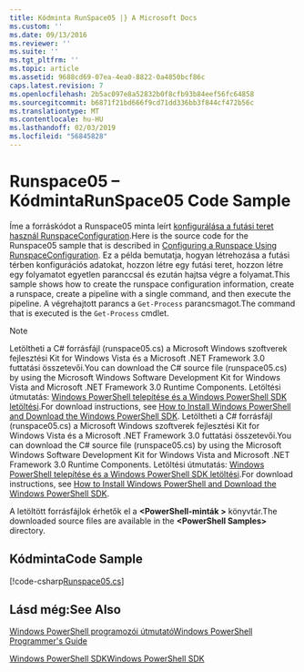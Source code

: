 ```yaml
---
title: Kódminta RunSpace05 |} A Microsoft Docs
ms.custom: ''
ms.date: 09/13/2016
ms.reviewer: ''
ms.suite: ''
ms.tgt_pltfrm: ''
ms.topic: article
ms.assetid: 9688cd69-07ea-4ea0-8822-0a4850bcf86c
caps.latest.revision: 7
ms.openlocfilehash: 2b5ac097e8a52832b0f8cfb93b84eef56fc64858
ms.sourcegitcommit: b6871f21bd666f9cd71dd336bb3f844cf472b56c
ms.translationtype: MT
ms.contentlocale: hu-HU
ms.lasthandoff: 02/03/2019
ms.locfileid: "56845828"
---
```

# <a name="runspace05-code-sample"></a><span data-ttu-id="d753c-102">Runspace05 – Kódminta</span><span class="sxs-lookup"><span data-stu-id="d753c-102">RunSpace05 Code Sample</span></span>

<span data-ttu-id="d753c-103">Íme a forráskódot a Runspace05 minta leírt [konfigurálása a futási teret használ RunspaceConfiguration](http://msdn.microsoft.com/en-us/42681d19-2d05-4975-befd-afb1990e79b2).</span><span class="sxs-lookup"><span data-stu-id="d753c-103">Here is the source code for the Runspace05 sample that is described in [Configuring a Runspace Using RunspaceConfiguration](http://msdn.microsoft.com/en-us/42681d19-2d05-4975-befd-afb1990e79b2).</span></span> <span data-ttu-id="d753c-104">Ez a példa bemutatja, hogyan létrehozása a futási térben konfigurációs adatokat, hozzon létre egy futási teret, hozzon létre egy folyamatot egyetlen paranccsal és ezután hajtsa végre a folyamat.</span><span class="sxs-lookup"><span data-stu-id="d753c-104">This sample shows how to create the runspace configuration information, create a runspace, create a pipeline with a single command, and then execute the pipeline.</span></span> <span data-ttu-id="d753c-105">A végrehajtott parancs a `Get-Process` parancsmagot.</span><span class="sxs-lookup"><span data-stu-id="d753c-105">The command that is executed is the `Get-Process` cmdlet.</span></span>

> [!NOTE]
> <span data-ttu-id="d753c-106">Letöltheti a C# forrásfájl (runspace05.cs) a Microsoft Windows szoftverek fejlesztési Kit for Windows Vista és a Microsoft .NET Framework 3.0 futtatási összetevői.</span><span class="sxs-lookup"><span data-stu-id="d753c-106">You can download the C# source file (runspace05.cs) by using the Microsoft Windows Software Development Kit for Windows Vista and Microsoft .NET Framework 3.0 Runtime Components.</span></span> <span data-ttu-id="d753c-107">Letöltési útmutatás: [Windows PowerShell telepítése és a Windows PowerShell SDK letöltési](/powershell/developer/installing-the-windows-powershell-sdk).</span><span class="sxs-lookup"><span data-stu-id="d753c-107">For download instructions, see [How to Install Windows PowerShell and Download the Windows PowerShell SDK](/powershell/developer/installing-the-windows-powershell-sdk).</span></span>
> <span data-ttu-id="d753c-108">Letöltheti a C# forrásfájl (runspace05.cs) a Microsoft Windows szoftverek fejlesztési Kit for Windows Vista és a Microsoft .NET Framework 3.0 futtatási összetevői.</span><span class="sxs-lookup"><span data-stu-id="d753c-108">You can download the C# source file (runspace05.cs) by using the Microsoft Windows Software Development Kit for Windows Vista and Microsoft .NET Framework 3.0 Runtime Components.</span></span> <span data-ttu-id="d753c-109">Letöltési útmutatás: [Windows PowerShell telepítése és a Windows PowerShell SDK letöltési](/powershell/developer/installing-the-windows-powershell-sdk).</span><span class="sxs-lookup"><span data-stu-id="d753c-109">For download instructions, see [How to Install Windows PowerShell and Download the Windows PowerShell SDK](/powershell/developer/installing-the-windows-powershell-sdk).</span></span>
>
> <span data-ttu-id="d753c-110">A letöltött forrásfájlok érhetők el a  **\<PowerShell-minták >** könyvtár.</span><span class="sxs-lookup"><span data-stu-id="d753c-110">The downloaded source files are available in the **\<PowerShell Samples>** directory.</span></span>

## <a name="code-sample"></a><span data-ttu-id="d753c-111">Kódminta</span><span class="sxs-lookup"><span data-stu-id="d753c-111">Code Sample</span></span>

[!code-csharp[Runspace05.cs](../../powershell-sdk-samples/SDK-2.0/csharp/Runspace05/Runspace05.cs#L11-L86 "Runspace05.cs")]

## <a name="see-also"></a><span data-ttu-id="d753c-112">Lásd még:</span><span class="sxs-lookup"><span data-stu-id="d753c-112">See Also</span></span>

[<span data-ttu-id="d753c-113">Windows PowerShell programozói útmutató</span><span class="sxs-lookup"><span data-stu-id="d753c-113">Windows PowerShell Programmer's Guide</span></span>](./windows-powershell-programmer-s-guide.md)

[<span data-ttu-id="d753c-114">Windows PowerShell SDK</span><span class="sxs-lookup"><span data-stu-id="d753c-114">Windows PowerShell SDK</span></span>](../windows-powershell-reference.md)